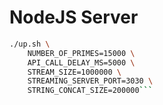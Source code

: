 # NodeJS Server

````bash
./up.sh \
    NUMBER_OF_PRIMES=15000 \
    API_CALL_DELAY_MS=5000 \
    STREAM_SIZE=1000000 \
    STREAMING_SERVER_PORT=3030 \
    STRING_CONCAT_SIZE=200000```
````
